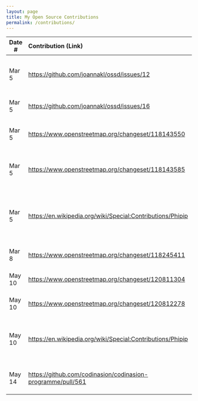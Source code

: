 ```yaml
---
layout: page
title: My Open Source Contributions
permalink: /contributions/
---
```


<!--
Type of the contribution should be "Wikipedia edit", "OpenStreet Map feature", "Documentation", "Course website", "Blog",
"Browser Add-on", etc.

The description should include a brief summary of what you did.

The link should bring us to a public page that shows your contribution. 

Replace the first row with your own contribution. 

-->





| Date #       | Contribution (Link)  | Type  | Description |
|---|:---|:---|:---|
| Mar 5 | https://github.com/joannakl/ossd/issues/12 | Course website | I added a comment to another issue providing more examples of typos to contributions.html |
| Mar 5 | https://github.com/joannakl/ossd/issues/16 | Course website | I added an issue reporting a typo in project_evaluation.html |
| Mar 5 | https://www.openstreetmap.org/changeset/118143550 | OpenStreet Map feature | I fixed the location of Choongsyn Korean Church (a church I attend) | 
| Mar 5 | https://www.openstreetmap.org/changeset/118143585 | OpenStreet Map feature | I erased the name from where Choongsyn Korean Church was originally labeled as being |
| Mar 5 | https://en.wikipedia.org/wiki/Special:Contributions/Phipip | Wikipedia edit | I added a line describing which actor will play as the fictional character Sanji Vinsmoke in an upcoming Netflix TV series. |
| Mar 8 | https://www.openstreetmap.org/changeset/118245411 | OpenStreet Map feature | I deleted building because it is not in use right now |
| May 10 | https://www.openstreetmap.org/changeset/120811304 | OpenStreet Map feature | I added a pizza place near my house |
| May 10 | https://www.openstreetmap.org/changeset/120812278 | OpenStreet Map feature | I added a Chase bank near my house |
| May 10 | https://en.wikipedia.org/wiki/Special:Contributions/Phipip | Wikipedia edit | I added a line specifying the name of the choreographer in charge of creating the dance for this BTS song. |
| May 14 | https://github.com/codinasion/codinasion-programme/pull/561 | Codinasion | I created a hello world Java file for Codinasion to fix a first good issue. |
